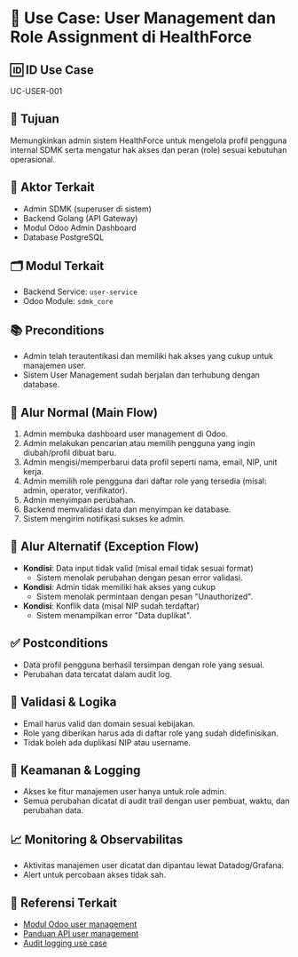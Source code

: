 # 🧩 Use Case: User Management dan Role Assignment di HealthForce

## 🆔 ID Use Case  
UC-USER-001

## 🎯 Tujuan  
Memungkinkan admin sistem HealthForce untuk mengelola profil pengguna internal SDMK serta mengatur hak akses dan peran (role) sesuai kebutuhan operasional.

## 👥 Aktor Terkait  
- Admin SDMK (superuser di sistem)  
- Backend Golang (API Gateway)  
- Modul Odoo Admin Dashboard  
- Database PostgreSQL  

## 🗂️ Modul Terkait  
- Backend Service: `user-service`  
- Odoo Module: `sdmk_core`  

## 📚 Preconditions  
- Admin telah terautentikasi dan memiliki hak akses yang cukup untuk manajemen user.  
- Sistem User Management sudah berjalan dan terhubung dengan database.  

## 🔁 Alur Normal (Main Flow)  
1. Admin membuka dashboard user management di Odoo.  
2. Admin melakukan pencarian atau memilih pengguna yang ingin diubah/profil dibuat baru.  
3. Admin mengisi/memperbarui data profil seperti nama, email, NIP, unit kerja.  
4. Admin memilih role pengguna dari daftar role yang tersedia (misal: admin, operator, verifikator).  
5. Admin menyimpan perubahan.  
6. Backend memvalidasi data dan menyimpan ke database.  
7. Sistem mengirim notifikasi sukses ke admin.  

## 🔄 Alur Alternatif (Exception Flow)  
- **Kondisi**: Data input tidak valid (misal email tidak sesuai format)  
  - Sistem menolak perubahan dengan pesan error validasi.  
- **Kondisi**: Admin tidak memiliki hak akses yang cukup  
  - Sistem menolak permintaan dengan pesan "Unauthorized".  
- **Kondisi**: Konflik data (misal NIP sudah terdaftar)  
  - Sistem menampilkan error "Data duplikat".  

## ✅ Postconditions  
- Data profil pengguna berhasil tersimpan dengan role yang sesuai.  
- Perubahan data tercatat dalam audit log.  

## 🧪 Validasi & Logika  
- Email harus valid dan domain sesuai kebijakan.  
- Role yang diberikan harus ada di daftar role yang sudah didefinisikan.  
- Tidak boleh ada duplikasi NIP atau username.  

## 🔐 Keamanan & Logging  
- Akses ke fitur manajemen user hanya untuk role admin.  
- Semua perubahan dicatat di audit trail dengan user pembuat, waktu, dan perubahan data.  

## 📈 Monitoring & Observabilitas  
- Aktivitas manajemen user dicatat dan dipantau lewat Datadog/Grafana.  
- Alert untuk percobaan akses tidak sah.  

## 🧩 Referensi Terkait  
- [Modul Odoo user management](../specs/odoo.md)  
- [Panduan API user management](../specs/api-guidelines.md)  
- [Audit logging use case](./data_audit_logging.md)  
